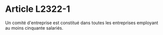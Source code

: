 # Article L2322-1

Un comité d'entreprise est constitué dans toutes les entreprises employant au moins cinquante salariés.